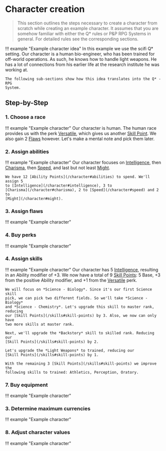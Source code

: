 

# Character creation

> This section outlines the steps necessary to create a character from scratch
> while creating an example character. It assumes that you are somehow familiar
> with either the Q* rules or P&P RPG Systems in general. For detailed rules see
> the corresponding sections.

!!! example "Example character idea"
    In this example we use the scifi Q* setting. Our character is a human
    bio-engineer, who has been trained for off-world operations. As such, he
    knows how to handle light weapons. He has a lot of connections from his
    earlier life at the research institute he was working at.

    The following sub-sections show how this idea translates into the Q* - RPG
    System.

## Step-by-Step

### 1. Choose a race

!!! example "Example character"
    Our character is human. The human race provides us with the perk
    [Versatile](/perks-flaws#versatile), which gives us another [Skill
    Point](/skills#skill-points). We also gain 2 [Flaws](/perks-flaws#flaws)
    however. Let's make a mental note and pick them later.

### 2. Assign abilities

!!! example "Example character"
    Our character focuses on [Intelligence](/character#intelligence), then
    [Charisma](/character#charisma), then [Speed](/character#speed), and last
    but not least [Might](/character#might).

    We have 12 [Ability Points](/character#abilities) to spend. We'll assign 5
    to [Intelligence](/character#intelligence), 3 to
    [Charisma](/character#charisma), 2 to [Speed](/character#speed) and 2 to
    [Might](/character#might).

### 3. Assign flaws

!!! example "Example character"

### 4. Buy perks

!!! example "Example character"

### 4. Assign skills

!!! example "Example character"
    Our character has 5 [Intelligence](/character#intelligence), resulting in an
    Ability modifier of +3. We now have a total of 9 [Skill
    Points](/skills#skill-points): 5 Base, +3 from the positive Ability
    modifier, and +1 from the [Versatile](/perks-flaws#versatile) perk.

    We will focus on *Science - Biology*. Since it's our first Science skill
    pick, we can pick two different fields. So we'll take *Science - Biology*
    and *Science - Chemistry*. Let's upgrade this skill to master rank, reducing
    our [Skill Points](/skills#skill-points) by 3. Also, we now can only have
    two more skills at master rank.

    Next, we'll upgrade the *Backstory* skill to skilled rank. Reducing our
    [Skill Points](/skills#skill-points) by 2.

    Let's upgrade the *Light Weapons* to trained, reducing our
    [Skill Points](/skills#skill-points) by 1.

    With the remaining 3 [Skill Points](/skills#skill-points) we improve the
    following skills to trained: Athletics, Perception, Oratory.

### 7. Buy equipment

!!! example "Example character"

### 3. Determine maximum currencies

!!! example "Example character"

### 8. Adjust character values

!!! example "Example character"